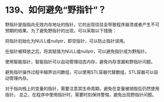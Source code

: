# 139、如何避免“野指针”？

野指针是指指向无效内存地址的指针，它的出现往往会导致程序崩溃或者产生不可预期的结果。为了避免野指针的出现，可以采取以下措施：


将指针初始化为NULL或nullptr，即空指针，可以防止指针误用。

在指针被释放之后，将其赋值为NULL或nullptr，可以避免指针成为野指针。

使用智能指针，智能指针可以自动管理动态内存，避免内存泄漏和野指针问题。

避免指针操作过程中越界访问数组，可以使用STL容器代替数组，STL容器可以自动管理内存。

对于指向栈上的变量的指针，需要注意其生命周期，避免在变量被销毁后仍然使用指针。
总之，在程序中使用指针时，需要时刻保持警惕，避免出现野指针问题。

